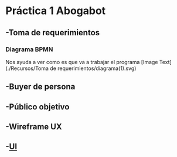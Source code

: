 # Práctica 1 Abogabot 


## -Toma de requerimientos 
###     Diagrama BPMN
   Nos ayuda a ver como es que va a trabajar el programa
   [Image Text](./Recursos/Toma de requerimientos/diagrama(1).svg)
   
## -Buyer de persona
## -Público objetivo
## -Wireframe UX
## -[UI](https://www.figma.com/file/NFV30enb6A0a1VDAuxONsP/Ui-Pr%C3%A1ctica-1?node-id=0%3A1)
